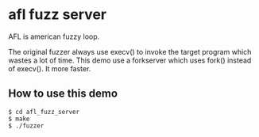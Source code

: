 # afl fuzz server

AFL is american fuzzy loop.

The original fuzzer always use execv() to invoke the target program
which wastes a lot of time. This demo use a forkserver which uses
fork() instead of execv(). It more faster.

## How to use this demo

```
$ cd afl_fuzz_server
$ make
$ ./fuzzer
```
